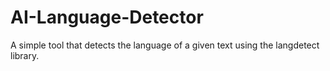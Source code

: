 # AI-Language-Detector
A simple tool that detects the language of a given text using the langdetect library.
